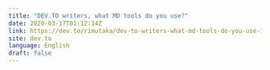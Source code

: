 ```yaml
---
title: "DEV.TO writers, what MD tools do you use?"
date: 2020-03-17T01:12:14Z
link: https://dev.to/rimutaka/dev-to-writers-what-md-tools-do-you-use-1pad?utm_medium=RSS&utm_source=news.12bit.vn
site: dev.to
language: English
draft: false
---
```

